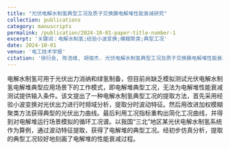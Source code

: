 ```yaml
---
title: "光伏电解水制氢典型工况及质子交换膜电解堆性能衰减研究"
collection: publications
category: manuscripts
permalink: /publication/2024-10-01-paper-title-number-1
excerpt: '关键词：电解水制氢;经验小波变换;模糊聚类;典型工况'
date: 2024-10-01
venue: '电工技术学报'
citation: '徐衍会, 陈浩维, 胡俊杰. 光伏电解水制氢典型工况及质子交换膜电解堆性能衰减研究[J]. 电工技术学报, 2024, 39(19): 6228-6243.'
---
```


电解水制氢可用于光伏出力消纳和绿氢制备，但目前尚缺乏模拟测试光伏电解水制氢电解堆典型应用场景下的工作模式，即电解堆典型工况，无法为电解堆性能衰减测试提供输入条件。该文提出了一种电解水制氢典型工况的提取方法，首先采用经验小波变换对光伏出力进行时频域分析，提取分时波动特征。然后用改进加权模糊聚类方法获得典型的光伏出力曲线。最后利用工况指标重构出简化工况曲线，并得到对电解堆运行场景模拟的循环工况谱。以我国“三北”地区某光伏电解水制氢系统作为算例，通过波动特征提取，获得了电解堆的典型工况。经初步仿真分析，提取的典型工况较好地刻画了电解堆的性能衰减过程。
